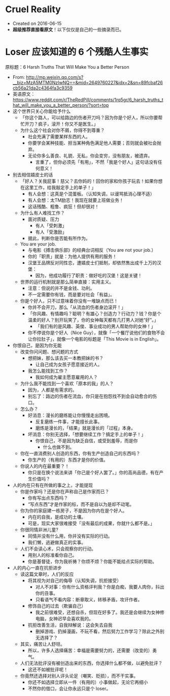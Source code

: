 # Cruel Reality

- Created on 2016-06-15
- **超级推荐直接看原文**！以下仅仅是自己的一些摘录而已。

# Loser 应该知道的 6 个残酷人生事实

原标题：6 Harsh Truths That Will Make You a Better Person

- From: http://mp.weixin.qq.com/s?__biz=MzA5MTM0NzIwNQ==&mid=2649760227&idx=2&sn=89fcbaf26cb56a21da2c4364fa3c9359
- 英语原文：https://www.reddit.com/r/TheRedPill/comments/1rq5gr/6_harsh_truths_that_will_make_you_a_better_person/?sort=top
- 这个世界只关心你能给予什么
    - 「你这个路人，可以给路边的伤者开刀吗？因为你是个好人，所以你要帮忙开刀？疯子，滚开！你又不是医生。」
    - 为什么这个社会对你不屑，你得不到尊重？
        - 社会充满了需要某样东西的人。
        - 你要学会某种技能、担当某种角色满足他人需要；否则就会被社会抛弃。
        - 无论你多么善良、礼貌、无私，你会变穷，没有朋友，被遗弃。
            - 言重了，但你必须先「有用」，不然「我是个好人」这句话没有任何意义！
- 别去相信嬉皮士的话
    - 「好人？关我屁事！慈父？去你妈的！回你的家和你孩子玩去！如果你想在这里工作，给我敲定手上的单子！」
        - 有人会想：这真是个混蛋板。（认知失调，以谩骂抵消心理不适）
        - 有人会想：太TM励志！我现在就要上班做业务！
        - 这话残酷、粗鲁、疯狂！但却很对！
    - 为什么有人难找工作？
        - 面对质疑、压力
            - 有人「受刺激」
            - 有人「受激励」
        - 据此，判断你是否能有所作为。
    - You are your job.
        - 与电影《搏击俱乐部》的经典台词相反（You are not your job.）
        - 你的「职责」就是：为他人提供有用的服务！
        - 汉堡王品牌反对同性恋，遭嬉皮士们抵制，却依然售出成千上万的汉堡：
            - 因为，他成功履行了职责：做好吃的汉堡！这是关键！
    - 世界的运行机制就是那么简单直接：实用主义。
        - 注意：但说的并不是金钱、功利。
        - 不一定需要你有钱，而是要对社会「有益」。
    - 你是个好人，只不过意味着你没有一堆缺点而已！
        - 你并不会开刀，那么「从流血的伤者身边滚开！」
        - 「你风趣、有情趣吗？聪明？有雄心？创造力？行动力？钱？你是个温柔的好人？别开玩笑了，你的女神每天都有几打男人对她“好”。」
            - 「我们有的是风趣、英俊、事业成功的男人帮助你的女神！」
        - 你不停说你是个好人（Nice Guy），就像「一个餐厅说他们的食物不会让你拉肚子」，就像一个电影的标题是「This Movie is in English」。
- 你恨自己，是因为你无能
    - 改变你问问题、想问题的方式
        - 想把妹，那么该去买一本教把妹的书？
            - 让自己成为女孩子愿意接近的人。
        - 我怎么能找到工作？
            - 我如何成为雇主愿意雇用的人？
    - 为什么我不能找到一个喜欢「原本的我」的人？
        - 因为，人都是有需求的。
        - 别忘了：路边的伤者在流血，你只是在抱怨找不到会自动愈合的伤口。
    - 怎么办？
        - 好消息：漫长的磨练能让你慢慢走出困境。
            - 反复磨练一件事，才能擅长此事。
            - 磨炼是漫长的，「结果」就是漫长的「过程」本身。
        - 坏消息：你别无选择，「想要继续工作？搞定手上的单子！」
            - 你恨自己，不是因为缺乏自信，或受到羞辱，而是你
                - 什么也做不到。
    - 你在一直消费别人创造的东西，你有生产创造自己的东西吗？
        - 你生产的（有用的）东西才是你的价值。
    - 你说人的内在最重要？！
        - 你只是在换个说法来讲「你己是个好人罢了。」你的高尚品德，有在产生价值吗？
- 人的内在只有在所做的事之上，才能提现
    - 你是作家吗？还是你在声称自己是作家而已？
        - 你有写出点东西吗？
        - “写点东西”才是作家的标，而不是自以为是却不动笔。
    - 你为你的家庭建一栋房子，不是因为你内在是个好人。
        - 内在的自我，是成功的土壤。
        - 可是，现实大家很难接受「没有最后的成果，你就什么都不是。」
    - 你很同情非洲儿童?
        - 同情并没有什么用，你并没有实际的行动。
        - 我们懒，逃避做真正的实事。
    - 人们不会读心术，只会观察你的行动。
        - 用别人的标准看你自己。
        - 你是基督徒，你为我祈祷？你烦不烦？你能不能给点实际的帮助。
- 人的内心一直在抗拒进步
    - 读这篇文章时，人们的反应
        - 将其视为对自己的侮辱（认知失调，抗拒接受）
            - 对人不对事：你有什么资格评判我？你是白痴，我要人肉你，抖出你的丑事。
            - 只看语气不看内容：断章取义，转移矛盾，攻讦作者。
        - 修饰自己的过去（欺骗自己）
            - 我之前很难受，还想自杀，但现在好多了。我还是会继续为女神修电脑，女神迟早会喜欢我的。
        - 抗拒改善生活，自我辩解说：这会失去自我
            - 删掉游戏、扔掉漫画，不玩不看，然后努力工作学习？除此之外别无选择了？
    - 其实，痛苦让人舒坦。
        - 所以，许多人选择痛苦：幸福是需要努力的，还需要（改变的）勇气。
    - 人们无法批评没有被创造出来的东西，你选择什么都不做，以避免批评？
        - 这还不如被批评呢！
    - 你竟然还选择对别人评头论足（嘲笑、贬损），而不干实事。
        - 你还不如选择立即从一件（有用的）小事做起，无论它再细小
        - 不然你的借口，会让你永远只是个 loser。
